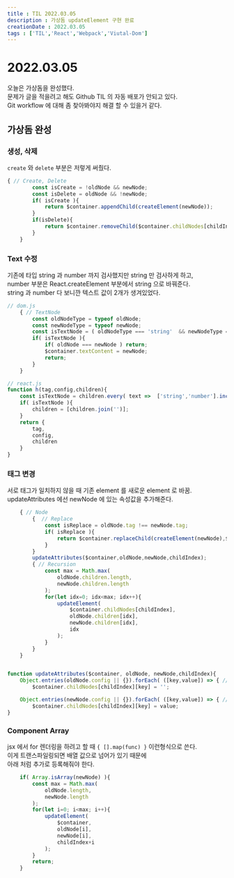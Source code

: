 ```yaml
---
title : TIL 2022.03.05
description : 가상돔 updateElement 구현 완료 
creationDate : 2022.03.05
tags : ['TIL','React','Webpack','Viutal-Dom']
---
```


# 2022.03.05

오늘은 가상돔을 완성했다.     
문제가 글을 적을려고 해도 Github TIL 의 자동 배포가 안되고 있다.     
Git workflow 에 대해 좀 찾아봐야지 해결 할 수 있을거 같다.    

## 가상돔 완성

### 생성, 삭제
`create` 와 `delete` 부분은 저렇게 써줬다.   
```js
{ // Create, Delete
		const isCreate = !oldNode && newNode;
		const isDelete = oldNode && !newNode;
		if( isCreate ){
			return $container.appendChild(createElement(newNode));
		}
		if(isDelete){
			return $container.removeChild($container.childNodes[childIndex]);
		}
	}
```
### Text 수정
기존에 타입 string 과 number 까지 검사했지만 string 만 검사하게 하고,     
number 부분은 React.createElement 부분에서 string 으로 바꿔준다.    
string 과 number 다 보니깐 텍스트 값이 2개가 생겨있었다.  
```js
// dom.js
	{ // TextNode
		const oldNodeType = typeof oldNode;
		const newNodeType = typeof newNode;
		const isTextNode = ( oldNodeType === 'string'  && newNodeType === 'string' );
		if( isTextNode ){
			if( oldNode === newNode ) return;
			$container.textContent = newNode;
			return;
		}
	}
```

```js
// react.js 
function h(tag,config,children){
	const isTextNode = children.every( text =>  ['string','number'].includes(typeof text));
	if( isTextNode ){
		children = [children.join('')];
	}
	return {
		tag,
		config,
		children
	}
}
```

### 태그 변경
서로 태그가 일치하지 않을 때 기존 element 를 새로운 element 로 바꿈.     
updateAttributes 에선 newNode 에 있는 속성값을 추가해준다.
```js
	{ // Node
		{  // Replace
			const isReplace = oldNode.tag !== newNode.tag;
			if( isReplace ){
				return $container.replaceChild(createElement(newNode),$container.childNodes[childIndex]);
			}
		}
		updateAttributes($container,oldNode,newNode,childIndex);
		{ // Recursion
			const max = Math.max(
				oldNode.children.length,
				newNode.children.length
			);
			for(let idx=0; idx<max; idx++){
				updateElement(
					$container.childNodes[childIndex],
					oldNode.children[idx],
					newNode.children[idx],
					idx
				);
			}
		}
	}


function updateAttributes($container, oldNode, newNode,childIndex){
	Object.entries(oldNode.config || {}).forEach( ([key,value]) => { // 이전 속성 값 초기화
		$container.childNodes[childIndex][key] = '';

	Object.entries(newNode.config || {}).forEach( ([key,value]) => { // 현재 속성 값 적용
		$container.childNodes[childIndex][key] = value;
} 
```

### Component Array
jsx 에서 for 렌더링을 하려고 할 때 `{ [].map(func) }` 이런형식으로 쓴다.    
이게 트랜스파일링되면 배열 값으로 넘어가 있기 때문에    
아래 처럼 추가로 등록해줘야 한다.
```js
	if( Array.isArray(newNode) ){
		const max = Math.max(
			oldNode.length,
			newNode.length
		);
		for(let i=0; i<max; i++){
			updateElement(
				$container,
				oldNode[i],
				newNode[i],
				childIndex+i
			);
		}
		return;
	}
```